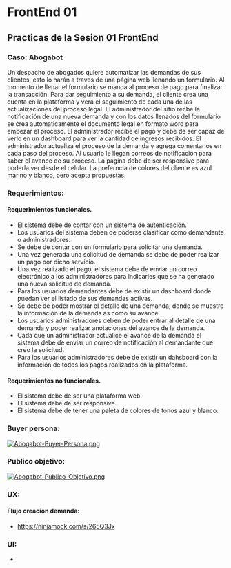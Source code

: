 # FrontEnd 01
## Practicas de la Sesion 01 FrontEnd
### Caso: Abogabot
Un despacho de abogados quiere automatizar las demandas de sus clientes, esto lo harán a traves de una página web llenando un formulario.
Al momento de llenar el formulario se manda al proceso de pago para finalizar la transacción.
Para dar seguimiento a su demanda, el cliente crea una cuenta en la plataforma y verá el seguimiento de cada una de las actualizaciones del proceso legal.
El administrador del sitio recbe la notificación de una nueva demanda y con los datos llenados del formulario se crea automaticamente el documento legal en formato word para empezar el proceso.
El administrador recibe el pago y debe de ser capaz de verlo en un dashboard para ver la cantidad de ingresos recibidos.
El administrador actualiza el proceso de la demanda y agrega comentarios en cada paso del proceso.
Al usuario le llegan correos de notificación para saber el avance de su proceso.
La página debe de ser responsive para poderla ver desde el celular.
La preferncia de colores del cliente es azul marino y blanco, pero acepta propuestas.
### Requerimientos:
#### Requerimientos funcionales.
- El sistema debe de contar con un sistema de autenticación.
- Los usuarios del sistema deben de poderse clasificar como demandante o administradores.
- Se debe de contar con un formulario para solicitar una demanda.
- Una vez generada una solicitud de demanda se debe de poder realizar un pago por dicho servicio.
- Una vez realizado el pago, el sistema debe de enviar un correo electrónico a los administradores para indicarles que se ha generado una nueva solicitud de demanda.
- Para los usuarios demandantes debe de existir un dashboard donde puedan ver el listado de sus demandas activas.
- Se debe de poder mostrar el detalle de una demanda, donde se muestre la información de la demanda as como su avance.
- Los usuarios administradores deben de poder entrar al detalle de una demanda y poder realizar anotaciones del avance de la demanda.
- Cada que un administrador actualice el avance de la demanda el sistema debe de enviar un correo de notificación al demandante que creo la solicitud.
- Para los usuarios administradores debe de existir un dahsboard con la información de todos los pagos realizados en la plataforma.
#### Requerimientos no funcionales.
- El sistema debe de ser una plataforma web.
- El sistema debe de ser responsive.
- El sistema debe de tener una paleta de colores de tonos azul y blanco.
### Buyer persona:
[![Abogabot-Buyer-Persona.png](https://i.postimg.cc/k4xQ3VTS/Abogabot-Buyer-Persona.png)](https://postimg.cc/Kk8ktYSc)
### Publico objetivo:
[![Abogabot-Publico-Objetivo.png](https://i.postimg.cc/d3w8qqfx/Abogabot-Publico-Objetivo.png)](https://postimg.cc/k6YVsdqQ)
### UX:
#### Flujo creacion demanda:
- https://ninjamock.com/s/265Q3Jx
### UI:
- 